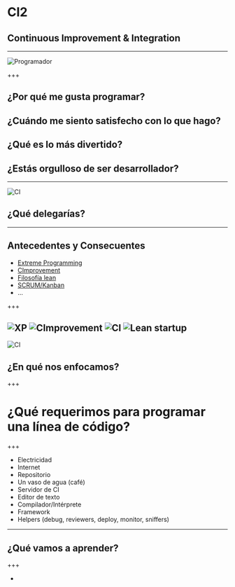 # CI2
## Continuous Improvement & Integration

---

![Programador](https://cdn.dribbble.com/users/74133/screenshots/1888531/avatar-cool_1x.jpg)

+++

## ¿Por qué me gusta programar?
## ¿Cuándo me siento satisfecho con lo que hago?
## ¿Qué es lo más divertido?
## ¿Estás orgulloso de ser desarrollador?

---

![CI](https://www.soasta.com/wp-content/uploads/2016/01/infitiny-circle_v1.png)

## ¿Qué delegarías?

---

## Antecedentes y Consecuentes
* [Extreme Programming](https://es.wikipedia.org/wiki/Programaci%C3%B3n_extrema)
* [CImprovement](https://leankit.com/learn/kanban/continuous-improvement/)
* [Filosofía lean](https://es.wikipedia.org/wiki/Lean_startup)
* [SCRUM/Kanban](https://es.wikipedia.org/wiki/Kanban_(desarrollo))
* ...

+++

![XP](https://7bsp1018.wikispaces.com/file/view/Picture5.jpg/302332336/614x274/Picture5.jpg)
![CImprovement](http://kestrelcg.com/wp-content/uploads/2016/05/4-type-circle.png)
![CI](http://www.360logica.com/blog/wp-content/uploads/2014/06/Continuous-Integration.png)
![Lean startup](http://minibego.com/wp-content/uploads/2012/07/startup-feedback-loop1.png)
---

![CI](https://www.soasta.com/wp-content/uploads/2016/01/infitiny-circle_v1.png)

## ¿En qué nos enfocamos?

+++

# ¿Qué requerimos para programar una línea de código?

+++

* Electricidad
* Internet
* Repositorio
* Un vaso de agua (café)
* Servidor de CI
* Editor de texto
* Compilador/Intérprete
* Framework
* Helpers (debug, reviewers, deploy, monitor, sniffers)

---

## ¿Qué vamos a aprender?

+++

* 